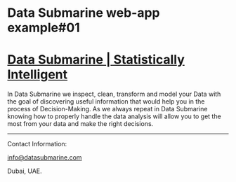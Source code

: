 # Data Submarine web-app example#01


# [Data Submarine | Statistically Intelligent](http://www.datasubmarine.com)

In Data Submarine we inspect, clean, transform and model your Data with the goal of discovering useful information that would help you in the process of Decision-Making.
As we always repeat in Data Submarine knowing how to properly handle the data analysis will allow you to get the most from your data and make the right decisions.

***

Contact Information:

info@datasubmarine.com

Dubai, UAE.
